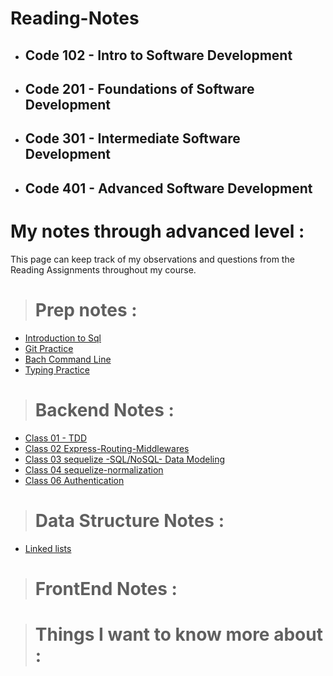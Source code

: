 # Reading-Notes

- ## Code 102 - Intro to Software Development

- ## Code 201 - Foundations of Software Development

- ## Code 301 - Intermediate Software Development

- ## Code 401 - Advanced Software Development

# My notes through advanced level :

This page can keep track of my observations and questions from the Reading Assignments throughout my course.

> # Prep notes :

- [Introduction to Sql ](./introduction-to-SQL/README.md)
- [Git Practice ](./Git%20Practice/README.md)
- [Bach Command Line ](./Bach%20Practice/README.md)
- [Typing Practice](./Typing%20Practice/README.md)

<!-- | **Days** | **Link**              |
| -------- | --------------------- |
| Day 01   | [](./Day01/README.md) |
| Day 02   | [](./Day02/README.md) |
| Day 03   | [](./Day03/README.MD) | -->

> # Backend Notes :

- [Class 01 - TDD](Class_01_TDD-Express.md)
- [Class 02 Express-Routing-Middlewares](Class_02-Express-REST-API.md)
- [Class 03 sequelize -SQL/NoSQL- Data Modeling](Data_Modeling.md)
- [Class 04 sequelize-normalization](sequelize-normalization.md)
- [Class 06 Authentication](Authentication.md)

> # Data Structure Notes :

- [Linked lists ](Linked-Lists.md)

> # FrontEnd Notes :

> # Things I want to know more about :
